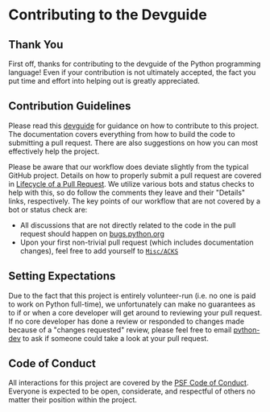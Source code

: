 # Contributing to the Devguide

## Thank You

First off, thanks for contributing to the devguide of the Python programming
language! Even if your contribution is not ultimately accepted, the fact you
put time and effort into helping out is greatly appreciated.


## Contribution Guidelines

Please read this [devguide](https://devguide.python.org/) for
guidance on how to contribute to this project. The documentation covers
everything from how to build the code to submitting a pull request. There are
also suggestions on how you can most effectively help the project.

Please be aware that our workflow does deviate slightly from the typical GitHub
project. Details on how to properly submit a pull request are covered in
[Lifecycle of a Pull Request](https://devguide.python.org/pullrequest/).
We utilize various bots and status checks to help with this, so do follow the
comments they leave and their "Details" links, respectively. The key points of
our workflow that are not covered by a bot or status check are:

- All discussions that are not directly related to the code in the pull request
  should happen on [bugs.python.org](https://bugs.python.org/)
- Upon your first non-trivial pull request (which includes documentation changes),
  feel free to add yourself to [`Misc/ACKS`](https://github.com/python/cpython/blob/master/Misc/ACKS)


## Setting Expectations

Due to the fact that this project is entirely volunteer-run (i.e. no one is paid
to work on Python full-time), we unfortunately can make no guarantees as to if
or when a core developer will get around to reviewing your pull request.
If no core developer has done a review or responded to changes made because of a
"changes requested" review, please feel free to email [python-dev](https://mail.python.org/mailman3/lists/python-dev.python.org/) to ask if
someone could take a look at your pull request.


## Code of Conduct

All interactions for this project are covered by the
[PSF Code of Conduct](https://www.python.org/psf/codeofconduct/). Everyone is
expected to be open, considerate, and respectful of others no matter their
position within the project.
